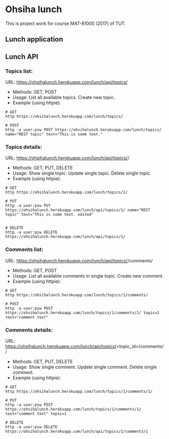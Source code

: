 # Ohsiha lunch
This is project work for course MAT-81000 (2017) of TUT.
 
## Lunch application


## Lunch API
### Topics list:
URL: https://ohsihalunch.herokuapp.com/lunch/api/topics/
* Methods: GET, POST
* Usage: List all available topics. Create new topic.
* Example (using httpie):
```shell
# GET
http https://ohsihalunch.herokuapp.com/lunch/topics/

# POST
http -a user:psw POST https://ohsihalunch.herokuapp.com/lunch/topics/ name="REST topic" text="This is some text."
```

### Topics details:
URL: https://ohsihalunch.herokuapp.com/lunch/api/topics/<id>/
* Methods: GET, PUT, DELETE
* Usage: Show single topic. Update single topic. Delete single topic.
* Example (using httpie):
```shell
# GET
http https://ohsihalunch.herokuapp.com/lunch/topics/1/

# PUT
http -a user:psw PUT https://ohsihalunch.herokuapp.com/lunch/api/topics/1/ name="REST topic" text="This is some text. edited"


# DELETE
http -a user:psw DELETE https://ohsihalunch.herokuapp.com/lunch/api/topics/1/
```

### Comments list:
URL: https://ohsihalunch.herokuapp.com/lunch/api/topics/<id>/comments/
* Methods: GET, POST
* Usage: List all available comments in single topic. Create new comment.
* Example (using httpie):
```shell
# GET
http https://ohsihalunch.herokuapp.com/lunch/topics/1/comments/

# POST
http -a user:psw POST https://ohsihalunch.herokuapp.com/lunch/topics/1/comments/1/ topic=1 text="comment text"
```

### Comments details:
URL: https://ohsihalunch.herokuapp.com/lunch/api/topics/<topic_id>/comments/<id>/
* Methods: GET, PUT, DELETE
* Usage: Show single comment. Update single comment. Delete single comment.
* Example (using httpie):
```shell
# GET
http https://ohsihalunch.herokuapp.com/lunch/topics/1/comments/1/

# PUT
http -a user:psw POST https://ohsihalunch.herokuapp.com/lunch/topics/1/comments/1/ text="comment text" topic=1

# DELETE
http -a user:psw DELETE https://ohsihalunch.herokuapp.com/lunch/api/topics/1/comments/1
```
